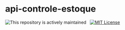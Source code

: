 # api-controle-estoque
<p>
  <img src="https://img.shields.io/badge/Status-development-green.svg" alt="This repository is actively maintained" /> &nbsp;
  <a href="LICENSE">
    <img src="https://img.shields.io/badge/license-MIT-brightgreen.svg" alt="MIT License" />
  </a>
</p>

